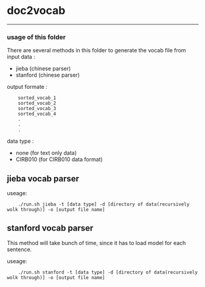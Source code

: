 # doc2vocab
---
### usage of this folder

There are several methods in this folder to generate the vocab file from input data :

- jieba 	(chinese parser)
- stanford	(chinese parser)

output formate :

		sorted_vocab_1
		sorted_vocab_2
		sorted_vocab_3
		sorted_vocab_4
		.
		.
		.

data type :

- none		(for text only data)
- CIRB010	(for CIRB010 data format)

jieba vocab parser
---

useage:

		./run.sh jieba -t [data type] -d [directory of data(recursively wolk through)] -o [output file name]

stanford vocab parser
---
This method will take bunch of time, since it has to load model for each sentence.

useage:

		./run.sh stanford -t [data type] -d [directory of data(recursively wolk through)] -o [output file name]